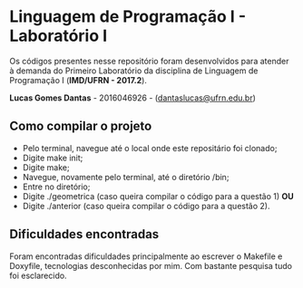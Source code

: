 # Linguagem de Programação I - Laboratório I

Os códigos presentes nesse repositório foram desenvolvidos para atender à demanda do Primeiro Laboratório da disciplina de Linguagem de Programação I (<b>IMD/UFRN - 2017.2</b>).

<b>Lucas Gomes Dantas</b> - 2016046926 - (dantaslucas@ufrn.edu.br)

## Como compilar o projeto

* Pelo terminal, navegue até o local onde este repositário foi clonado;
* Digite make init;
* Digite make;
* Navegue, novamente pelo terminal, até o diretório /bin;
* Entre no diretório;
* Digite ./geometrica (caso queira compilar o código para a questão 1) <b>OU</b>
* Digite ./anterior (caso queira compilar o código para a questão 2).

## Dificuldades encontradas

Foram encontradas dificuldades principalmente ao escrever o Makefile e Doxyfile, tecnologias desconhecidas por mim. Com bastante pesquisa tudo foi esclarecido.